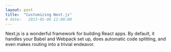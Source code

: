 ```yaml
---
layout: post
title:  "Customizing Next.js"
# date:   2013-05-06 12:00:00
---
```


Next.js is a wonderful framework for building React apps. By default, it handles your Babel and Webpack set up, does automatic code splitting, and even makes routing into a trivial endeavor.
